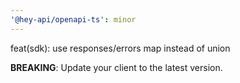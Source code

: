 ```yaml
---
'@hey-api/openapi-ts': minor
---
```


feat(sdk): use responses/errors map instead of union

**BREAKING**: Update your client to the latest version.
